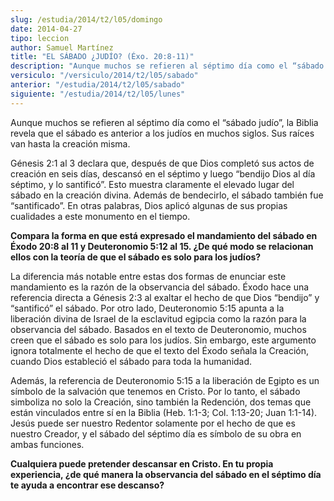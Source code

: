 ```yaml
---
slug: /estudia/2014/t2/l05/domingo
date: 2014-04-27
tipo: leccion
author: Samuel Martínez
title: "EL SÁBADO ¿JUDÍO? (Éxo. 20:8-11)"
description: "Aunque muchos se refieren al séptimo día como el “sábado judío”, la Biblia  revela que el sábado es anterior a los judíos en muchos siglos. Sus raíces van  hasta la creación misma."
versiculo: "/versiculo/2014/t2/l05/sabado"
anterior: "/estudia/2014/t2/l05/sabado"
siguiente: "/estudia/2014/t2/l05/lunes"
---
```


Aunque muchos se refieren al séptimo día como el “sábado judío”, la Biblia revela que el sábado es anterior a los judíos en muchos siglos. Sus raíces van hasta la creación misma.

Génesis 2:1 al 3 declara que, después de que Dios completó sus actos de creación en seis días, descansó en el séptimo y luego “bendijo Dios al día séptimo, y lo santificó”. Esto muestra claramente el elevado lugar del sábado en la creación divina. Además de bendecirlo, el sábado también fue “santificado”. En otras palabras, Dios aplicó algunas de sus propias cualidades a este monumento en el tiempo.

**Compara la forma en que está expresado el mandamiento del sábado en Éxodo 20:8 al 11 y Deuteronomio 5:12 al 15. ¿De qué modo se relacionan ellos con la teoría de que el sábado es solo para los judíos?**

La diferencia más notable entre estas dos formas de enunciar este mandamiento es la razón de la observancia del sábado. Éxodo hace una referencia directa a Génesis 2:3 al exaltar el hecho de que Dios “bendijo” y “santificó” el sábado. Por otro lado, Deuteronomio 5:15 apunta a la liberación divina de Israel de la esclavitud egipcia como la razón para la observancia del sábado. Basados en el texto de Deuteronomio, muchos creen que el sábado es solo para los judíos. Sin embargo, este argumento ignora totalmente el hecho de que el texto del Éxodo señala la Creación, cuando Dios estableció el sábado para toda la humanidad.

Además, la referencia de Deuteronomio 5:15 a la liberación de Egipto es un símbolo de la salvación que tenemos en Cristo. Por lo tanto, el sábado simboliza no solo la Creación, sino también la Redención, dos temas que están vinculados entre sí en la Biblia (Heb. 1:1-3; Col. 1:13-20; Juan 1:1-14). Jesús puede ser nuestro Redentor solamente por el hecho de que es nuestro Creador, y el sábado del séptimo día es símbolo de su obra en ambas funciones.

**Cualquiera puede pretender descansar en Cristo. En tu propia experiencia, ¿de qué manera la observancia del sábado en el séptimo día te ayuda a encontrar ese descanso?**

